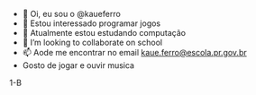 - 👋 Oi, eu sou o @kaueferro
- 👀 Estou interessado programar jogos
- 🌱 Atualmente estou estudando computação
- 💞️ I’m looking to collaborate on school
- 📫 Aode me encontrar no email kaue.ferro@escola.pr.gov.br
- Gosto de jogar e ouvir musica
<!---
kaueferro/kaueferro is a ✨ special ✨ repository because its `README.md` (this file) appears on your GitHub profile.
You can click the Preview link to take a look at your changes.
--->
1-B

